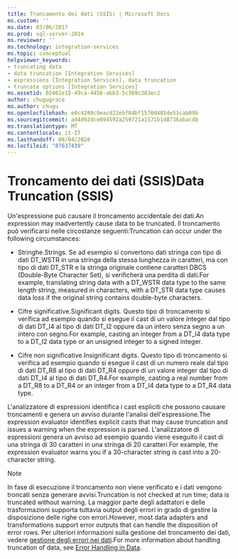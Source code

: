 ```yaml
---
title: Troncamento dei dati (SSIS) | Microsoft Docs
ms.custom: ''
ms.date: 03/06/2017
ms.prod: sql-server-2014
ms.reviewer: ''
ms.technology: integration-services
ms.topic: conceptual
helpviewer_keywords:
- truncating data
- data truncation [Integration Services]
- expressions [Integration Services], data truncation
- truncate options [Integration Services]
ms.assetid: 02461e15-49ca-445b-abb3-5c369c283ec2
author: chugugrace
ms.author: chugu
ms.openlocfilehash: e0c4280c9eacd22ebf84bf1570d485de51cab09b
ms.sourcegitcommit: ad4d92dce894592a259721a1571b1d8736abacdb
ms.translationtype: MT
ms.contentlocale: it-IT
ms.lasthandoff: 08/04/2020
ms.locfileid: "87637439"
---
```

# <a name="data-truncation-ssis"></a><span data-ttu-id="ca7cb-102">Troncamento dei dati (SSIS)</span><span class="sxs-lookup"><span data-stu-id="ca7cb-102">Data Truncation (SSIS)</span></span>
  <span data-ttu-id="ca7cb-103">Un'espressione può causare il troncamento accidentale dei dati.</span><span class="sxs-lookup"><span data-stu-id="ca7cb-103">An expression may inadvertently cause data to be truncated.</span></span> <span data-ttu-id="ca7cb-104">Il troncamento può verificarsi nelle circostanze seguenti:</span><span class="sxs-lookup"><span data-stu-id="ca7cb-104">Truncation can occur under the following circumstances:</span></span>  
  
-   <span data-ttu-id="ca7cb-105">Stringhe.</span><span class="sxs-lookup"><span data-stu-id="ca7cb-105">Strings.</span></span> <span data-ttu-id="ca7cb-106">Se ad esempio si convertono dati stringa con tipo di dati DT_WSTR in una stringa della stessa lunghezza in caratteri, ma con tipo di dati DT_STR e la stringa originale contiene caratteri DBCS (Double-Byte Character Set), si verificherà una perdita di dati.</span><span class="sxs-lookup"><span data-stu-id="ca7cb-106">For example, translating string data with a DT_WSTR data type to the same length string, measured in characters, with a DT_STR data type causes data loss if the original string contains double-byte characters.</span></span>  
  
-   <span data-ttu-id="ca7cb-107">Cifre significative.</span><span class="sxs-lookup"><span data-stu-id="ca7cb-107">Significant digits.</span></span> <span data-ttu-id="ca7cb-108">Questo tipo di troncamento si verifica ad esempio quando si esegue il cast di un valore integer dal tipo di dati DT_I4 al tipo di dati DT_I2 oppure da un intero senza segno a un intero con segno.</span><span class="sxs-lookup"><span data-stu-id="ca7cb-108">For example, casting an integer from a DT_I4 data type to a DT_I2 data type or an unsigned integer to a signed integer.</span></span>  
  
-   <span data-ttu-id="ca7cb-109">Cifre non significative.</span><span class="sxs-lookup"><span data-stu-id="ca7cb-109">Insignificant digits.</span></span> <span data-ttu-id="ca7cb-110">Questo tipo di troncamento si verifica ad esempio quando si esegue il cast di un numero reale dal tipo di dati DT_R8 al tipo di dati DT_R4 oppure di un valore integer dal tipo di dati DT_I4 al tipo di dati DT_R4.</span><span class="sxs-lookup"><span data-stu-id="ca7cb-110">For example, casting a real number from a DT_R8 to a DT_R4 or an integer from a DT_I4 data type to a DT_R4 data type.</span></span>  
  
 <span data-ttu-id="ca7cb-111">L'analizzatore di espressioni identifica i cast espliciti che possono causare troncamenti e genera un avviso durante l'analisi dell'espressione.</span><span class="sxs-lookup"><span data-stu-id="ca7cb-111">The expression evaluator identifies explicit casts that may cause truncation and issues a warning when the expression is parsed.</span></span> <span data-ttu-id="ca7cb-112">L'analizzatore di espressioni genera un avviso ad esempio quando viene eseguito il cast di una stringa di 30 caratteri in una stringa di 20 caratteri.</span><span class="sxs-lookup"><span data-stu-id="ca7cb-112">For example, the expression evaluator warns you if a 30-character string is cast into a 20-character string.</span></span>  
  
> [!NOTE]  
>  <span data-ttu-id="ca7cb-113">In fase di esecuzione il troncamento non viene verificato e i dati vengono troncati senza generare avvisi.</span><span class="sxs-lookup"><span data-stu-id="ca7cb-113">Truncation is not checked at run time; data is truncated without warning.</span></span> <span data-ttu-id="ca7cb-114">La maggior parte degli adattatori e delle trasformazioni supporta tuttavia output degli errori in grado di gestire la disposizione delle righe con errori.</span><span class="sxs-lookup"><span data-stu-id="ca7cb-114">However, most data adapters and transformations support error outputs that can handle the disposition of error rows.</span></span> <span data-ttu-id="ca7cb-115">Per ulteriori informazioni sulla gestione del troncamento dei dati, vedere [gestione degli errori nei dati](../data-flow/error-handling-in-data.md).</span><span class="sxs-lookup"><span data-stu-id="ca7cb-115">For more information about handling truncation of data, see [Error Handling in Data](../data-flow/error-handling-in-data.md).</span></span>  
  
  
